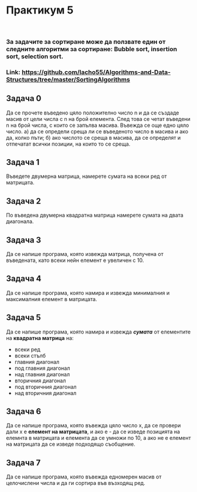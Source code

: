 <h1> Практикум 5 </h1>
</br>

### За задачите за сортиране може да ползвате един от следните алгоритми за сортиране: Bubble sort, insertion sort, selection sort.
### Link: https://github.com/lacho55/Algorithms-and-Data-Structures/tree/master/SortingAlgorithms

## Задача 0
Да се прочете въведено цяло положително число n и да се създаде масив от цели числа с n на брой елемента. След това се четат въведени n на брой числа, с които се запълва масива. Въвежда се още едно цяло число. а) да се определи среща ли се въведеното число в масива и ако да, колко пъти; б) ако числото се среща в масива, да се определят и отпечатат всички позиции, на които то се среща.

## Задача 1
Въведете двумерна матрица, намерете сумата на всеки ред от матрицата.

## Задача 2
По въведена двумерна квадратна матрица намерете сумата на двата диагонала.

## Задача 3
Да се напише програма, която извежда матрица, получена от въведената, като всеки нейн елемент е увеличен с 10.

## Задача 4
Да се напише програма, която намира и извежда минималния и максималния елемент в матрицата.

## Задача 5
Да се напише програма, която намира и извежда ***сумата*** от елементите на **квадратна матрица** на:

   * всеки ред
   * всеки стълб
   * главния диагонал
   * под главния диагонал
   * над главния диагонал
   * вторичния диагонал
   * под вторичния диагонал
   * над вторичния диагонал
   
## Задача 6
Да се напише програма, която въвежда цяло число х, да се провери дали х е **елемент на матрицата**, и ако е - да се изведе позицията на елемнта в матрицата и елемента да се умножи по 10, а ако не е елемент на матрицата да се изведе подходящо съобщение.

## Задача 7
Да се напише програма, която въвежда едномерен масив от целочислени числа и да ги сортира във възходящ ред.
